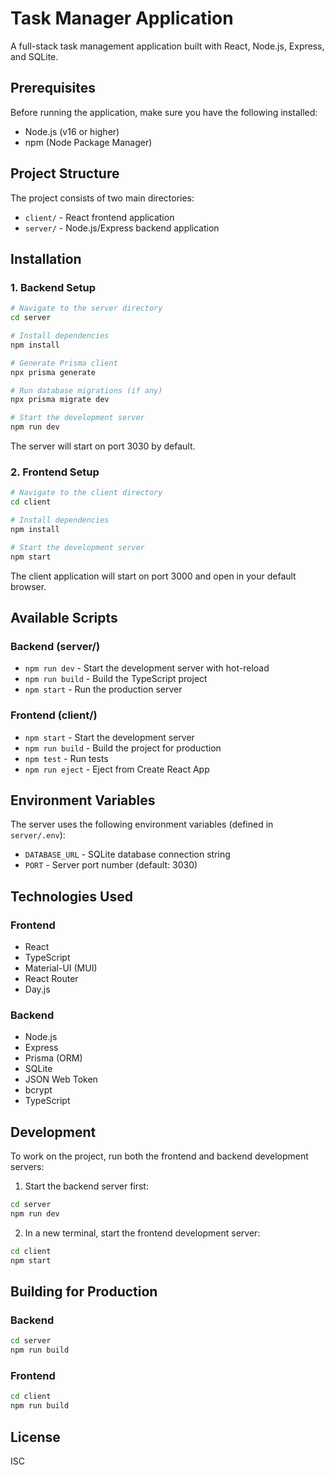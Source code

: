 # Task Manager Application

A full-stack task management application built with React, Node.js, Express, and SQLite.

## Prerequisites

Before running the application, make sure you have the following installed:
- Node.js (v16 or higher)
- npm (Node Package Manager)

## Project Structure

The project consists of two main directories:
- `client/` - React frontend application
- `server/` - Node.js/Express backend application

## Installation

### 1. Backend Setup

```bash
# Navigate to the server directory
cd server

# Install dependencies
npm install

# Generate Prisma client
npx prisma generate

# Run database migrations (if any)
npx prisma migrate dev

# Start the development server
npm run dev
```

The server will start on port 3030 by default.

### 2. Frontend Setup

```bash
# Navigate to the client directory
cd client

# Install dependencies
npm install

# Start the development server
npm start
```

The client application will start on port 3000 and open in your default browser.

## Available Scripts

### Backend (server/)
- `npm run dev` - Start the development server with hot-reload
- `npm run build` - Build the TypeScript project
- `npm start` - Run the production server

### Frontend (client/)
- `npm start` - Start the development server
- `npm run build` - Build the project for production
- `npm test` - Run tests
- `npm run eject` - Eject from Create React App

## Environment Variables

The server uses the following environment variables (defined in `server/.env`):
- `DATABASE_URL` - SQLite database connection string
- `PORT` - Server port number (default: 3030)

## Technologies Used

### Frontend
- React
- TypeScript
- Material-UI (MUI)
- React Router
- Day.js

### Backend
- Node.js
- Express
- Prisma (ORM)
- SQLite
- JSON Web Token
- bcrypt
- TypeScript

## Development

To work on the project, run both the frontend and backend development servers:

1. Start the backend server first:
```bash
cd server
npm run dev
```

2. In a new terminal, start the frontend development server:
```bash
cd client
npm start
```

## Building for Production

### Backend
```bash
cd server
npm run build
```

### Frontend
```bash
cd client
npm run build
```

## License

ISC